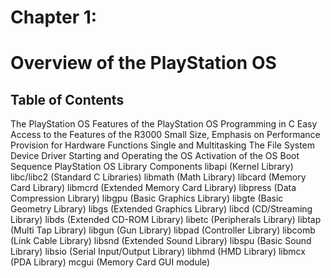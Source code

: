 # Chapter 1:
# Overview of the PlayStation OS

## Table of Contents

The PlayStation OS
Features of the PlayStation OS
Programming in C
Easy Access to the Features of the R3000
Small Size, Emphasis on Performance
Provision for Hardware Functions
Single and Multitasking
The File System Device Driver
Starting and Operating the OS
Activation of the OS
Boot Sequence
PlayStation OS Library Components
libapi (Kernel Library)
libc/libc2 (Standard C Libraries)
libmath (Math Library)
libcard (Memory Card Library)
libmcrd (Extended Memory Card Library)
libpress (Data Compression Library)
libgpu (Basic Graphics Library)
libgte (Basic Geometry Library)
libgs (Extended Graphics Library)
libcd (CD/Streaming Library)
libds (Extended CD-ROM Library)
libetc (Peripherals Library)
libtap (Multi Tap Library)
libgun (Gun Library)
libpad (Controller Library)
libcomb (Link Cable Library)
libsnd (Extended Sound Library)
libspu (Basic Sound Library)
libsio (Serial Input/Output Library)
libhmd (HMD Library)
libmcx (PDA Library)
mcgui (Memory Card GUI module)


